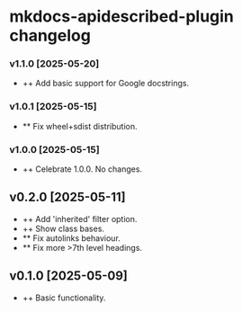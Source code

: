 # mkdocs-apidescribed-plugin changelog

### v1.1.0 [2025-05-20]
* ++ Add basic support for Google docstrings.

### v1.0.1 [2025-05-15]
* ** Fix wheel+sdist distribution.

### v1.0.0 [2025-05-15]
* ++ Celebrate 1.0.0. No changes.

## v0.2.0 [2025-05-11]
* ++ Add 'inherited' filter option.
* ++ Show class bases.
* ** Fix autolinks behaviour.
* ** Fix more >7th level headings.

## v0.1.0 [2025-05-09]
* ++ Basic functionality.